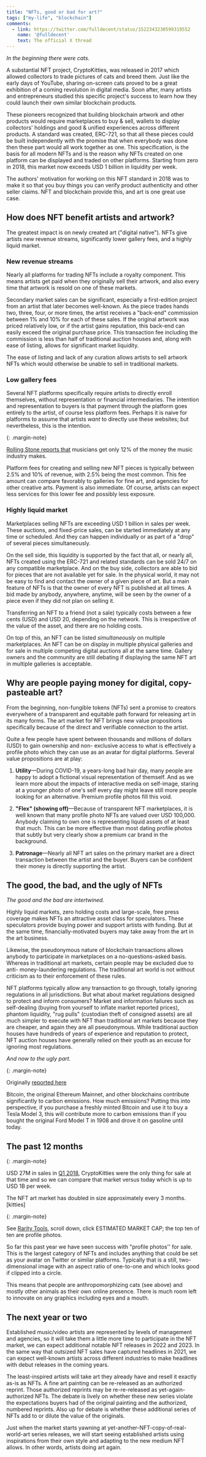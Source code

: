 ```yaml
---
title: "NFTs, good or bad for art?"
tags: ["my-life", "blockchain"]
comments:
  - link: https://twitter.com/fulldecent/status/1522343230599319552
    name: '@fulldecent'
    text: The official X thread
---
```


*In the beginning there were cats.*

A substantial NFT project, CryptoKitties, was released in 2017 which allowed collectors to trade pictures of cats and breed them. Just like the early days of YouTube, sharing on-screen cats proved to be a great exhibition of a coming revolution in digital media. Soon after, many artists and entrepreneurs studied this specific project's success to learn how they could launch their own similar blockchain products.

These pioneers recognized that building blockchain artwork and other products would require marketplaces to buy & sell, wallets to display collectors' holdings and good & unified experiences across different products. A standard was created, ERC-721, so that all these pieces could be built independently with the promise that when everybody was done then these part would all work together as one. This specification, is the basis for all modern NFTs and is the reason why NFTs created on one platform can be displayed and traded on other platforms. Starting from zero in 2018, this market now exceeds USD 1 billion in liquidity per week.

The authors' motivation for working on this NFT standard in 2018 was to make it so that you buy things you can verify product authenticity and other seller claims. NFT and blockchain provide this, and art is one great use case.

## How does NFT benefit artists and artwork?

The greatest impact is on newly created art ("digital native"). NFTs give artists new revenue streams, significantly lower gallery fees, and a highly liquid market.

### New revenue streams

Nearly all platforms for trading NFTs include a royalty component. This means artists get paid when they originally sell their artwork, and also every time that artwork is resold on one of these markets.

Secondary market sales can be significant, especially a first-edition project from an artist that later becomes well-known. As the piece trades hands two, three, four, or more times, the artist receives a "back-end" commission between 1% and 10% for each of these sales. If the original artwork was priced relatively low, or if the artist gains reputation, this back-end can easily exceed the original purchase price. This transaction fee including the commission is less than half of traditional auction houses and, along with ease of listing, allows for significant market liquidity.

The ease of listing and lack of any curation allows artists to sell artwork NFTs which would otherwise be unable to sell in traditional markets.

### Low gallery fees

Several NFT platforms specifically require artists to directly enroll themselves, without representation or financial intermediaries. The intention and representation to buyers is that payment through the platform goes entirely to the artist, of course less platform fees. Perhaps it is naive for platforms to assume that artists *want* to directly use these websites; but nevertheless, this is the intention.

{: .margin-note}

[Rolling Stone reports that](https://www.rollingstone.com/pro/news/music-artists-make-12-percent-from-music-sales-706746/) musicians get only 12% of the money the music industry makes.

Platform fees for creating and selling new NFT pieces is typically between 2.5% and 10% of revenue, with 2.5% being the most common. This fee amount can compare favorably to galleries for fine art, and agencies for other creative arts. Payment is also immediate. Of course, artists can expect less services for this lower fee and possibly less exposure.

### Highly liquid market

Marketplaces selling NFTs are exceeding USD 1 billion in sales per week. These auctions, and fixed-price sales, can be started immediately at any time or scheduled. And they can happen individually or as part of a "drop" of several pieces simultaneously.

On the sell side, this liquidity is supported by the fact that all, or nearly all, NFTs created using the ERC-721 and related standards can be sold 24/7 on any compatible marketplace. And on the buy side, collectors are able to bid for pieces that are not available yet for sale. In the physical world, it may not be easy to find and contact the owner of a given piece of art. But a main feature of NFTs is that the owner of every NFT is published at all times. A bid made by anybody, anywhere, anytime, will be seen by the owner of a piece even if they did not plan on selling it.

Transferring an NFT to a friend (not a sale) typically costs between a few cents (USD) and USD 20, depending on the network. This is irrespective of the value of the asset, and there are no holding costs.

On top of this, an NFT can be listed *simultaneously* on multiple marketplaces. An NFT can be on display in multiple physical galleries and for sale in multiple competing digital auctions all at the same time. Gallery owners and the community are still debating if displaying the same NFT art in multiple galleries is acceptable.

## Why are people paying money for digital, copy-pasteable art?

From the beginning, non-fungible tokens (NFTs) sent a promise to creators everywhere of a transparent and equitable path forward for releasing art in its many forms. The art market for NFT brings new value propositions specifically because of the direct and verifiable connection to the artist.

Quite a few people have spent between thousands and millions of dollars (USD) to gain ownership and non- exclusive access to what is effectively a profile photo which they can use as an avatar for digital platforms. Several value propositions are at play:

1. **Utility**—During COVID-19, a years-long bad hair day, many people are happy to adopt a fictional visual representation of themself. And as we learn more about the impacts of interactive media on self-image, staring at a younger photo of one's self every day might leave still more people looking for an alternative. Premium profile photos fill this void.

2. **"Flex" (showing off)**—Because of transparent NFT marketplaces, it is well known that many profile photo NFTs are valued over USD 100,000. Anybody claiming to own one is representing liquid assets of at least that much. This can be more effective than most dating profile photos that subtly but very clearly show a premium car brand in the background.

3. **Patronage**—Nearly all NFT art sales on the primary market are a direct transaction between the artist and the buyer. Buyers can be confident their money is directly supporting the artist.

## The good, the bad, and the ugly of NFTs

*The good and the bad are intertwined.*

Highly liquid markets, zero holding costs and large-scale, free press coverage makes NFTs an attractive asset class for speculators. These speculators provide buying power and support artists with funding. But at the same time, financially-motivated buyers may take away from the art in the art business.

Likewise, the pseudonymous nature of blockchain transactions allows anybody to participate in marketplaces on a no-questions-asked basis. Whereas in traditional art markets, certain people may be excluded due to anti- money-laundering regulations. The traditional art world is not without criticism as to their enforcement of these rules.

NFT platforms typically allow any transaction to go through, totally ignoring regulations in all jurisdictions. But what about market regulations designed to protect and inform consumers? Market and information failures such as self-dealing (buying from yourself to inflate market reported prices), phantom liquidity, "rug pulls" (custodian theft of consigned assets) are all much simpler to execute with NFT than traditional art markets because they are cheaper, and again they are all pseudonymous. While traditional auction houses have hundreds of years of experience and reputation to protect, NFT auction houses have generally relied on their youth as an excuse for ignoring most regulations.

*And now to the ugly part.*

{: .margin-note}

Originally [reported here](https://fulldecent.blogspot.com/2021/03/tesla-announces-new-model-t.html)

Bitcoin, the original Ethereum Mainnet, and other blockchains contribute significantly to carbon emissions. How much emissions? Putting this into perspective, if you purchase a freshly minted Bitcoin and use it to buy a Tesla Model 3, this will contribute more to carbon emissions than if you bought the original Ford Model T in 1908 and drove it on gasoline until today.

## The past 12 months

{: .margin-note}

USD 27M in sales in [Q1 2018](https://web.archive.org/web/20180402120047/https://kittysales.herokuapp.com/), CryptoKitties were the only thing for sale at that time and so we can compare that market versus today which is up to USD 1B per week.

The NFT art market has doubled in size approximately every 3 months. [kitties]

{: .margin-note}

See [Rarity Tools](https://rarity.tools), scroll down, click ESTIMATED MARKET CAP; the top ten of ten are profile photos.

So far this past year we have seen success with "profile photos'' for sale. This is the largest category of NFTs and includes anything that could be set as your avatar on Twitter or similar platforms. Typically that is a still, two-dimensional image with an aspect ratio of one-to-one and which looks good if clipped into a circle.

This means that people are anthropomorphizing cats (see above) and mostly other animals as their own online presence. There is much room left to innovate on any graphics including eyes and a mouth.

## The next year or two

Established music/video artists are represented by levels of management and agencies, so it will take them a little more time to participate in the NFT market, we can expect additional notable NFT releases in 2022 and 2023. In the same way that outsized NFT sales have captured headlines in 2021, we can expect well-known artists across different industries to make headlines with debut releases in the coming years.

The least-inspired artists will take art they already have and resell it exactly as-is as NFTs. A fine art painting can be re-released as an authorized reprint. Those authorized reprints may be re-re-released as yet-again- authorized NFTs. The debate is lively on whether these new series violate the expectations buyers had of the original painting and the authorized, numbered reprints. Also up for debate is whether these additional series of NFTs add to or dilute the value of the originals.

Just when the market starts yawning at yet-another-NFT-copy-of-real-world-art series releases, we will start seeing established artists using inspirations from their own style and adapting to the new medium NFT allows. In other words, artists doing art again.
